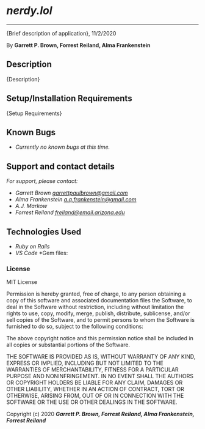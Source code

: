 # *nerdy.lol*

* * *
{Brief description of application}, 11/2/2020

By **Garrett P. Brown, Forrest Reiland, Alma Frankenstein**


## Description

{Description}

## Setup/Installation Requirements

{Setup Requirements}

## Known Bugs

* _Currently no known bugs at this time._

## Support and contact details

_For support, please contact:_

* _Garrett Brown <garrettpaulbrown@gmail.com>_
* _Alma Frankenstein <a.q.frankenstein@gmail.com>_
* _A.J. Markow_
* _Forrest Reiland <freiland@email.arizona.edu>_

## Technologies Used

* _Ruby on Rails_
* _VS Code_
*Gem files: 

### License

MIT License

Permission is hereby granted, free of charge, to any person obtaining a copy
of this software and associated documentation files the Software, to deal
in the Software without restriction, including without limitation the rights
to use, copy, modify, merge, publish, distribute, sublicense, and/or sell
copies of the Software, and to permit persons to whom the Software is
furnished to do so, subject to the following conditions:

The above copyright notice and this permission notice shall be included in all
copies or substantial portions of the Software.

THE SOFTWARE IS PROVIDED AS IS, WITHOUT WARRANTY OF ANY KIND, EXPRESS OR
IMPLIED, INCLUDING BUT NOT LIMITED TO THE WARRANTIES OF MERCHANTABILITY,
FITNESS FOR A PARTICULAR PURPOSE AND NONINFRINGEMENT. IN NO EVENT SHALL THE
AUTHORS OR COPYRIGHT HOLDERS BE LIABLE FOR ANY CLAIM, DAMAGES OR OTHER
LIABILITY, WHETHER IN AN ACTION OF CONTRACT, TORT OR OTHERWISE, ARISING FROM,
OUT OF OR IN CONNECTION WITH THE SOFTWARE OR THE USE OR OTHER DEALINGS IN THE
SOFTWARE.

Copyright (c) 2020 ***Garrett P. Brown, Forrest Reiland, Alma Frankenstein, Forrest Reiland***
